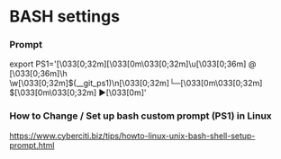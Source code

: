 # BASH settings

### Prompt
export PS1='\[\033[0;32m\]\[\033[0m\033[0;32m\]\u\[\033[0;36m\] @ \[\033[0;36m\]\h \w\[\033[0;32m\]$(__git_ps1)\n\[\033[0;32m\]└─\[\033[0m\033[0;32m\] \$\[\033[0m\033[0;32m\] ▶\[\033[0m\]'

### How to Change / Set up bash custom prompt (PS1) in Linux
https://www.cyberciti.biz/tips/howto-linux-unix-bash-shell-setup-prompt.html

